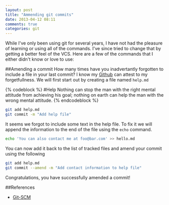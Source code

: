 ```yaml
---
layout: post
title: "Ammending git commits"
date: 2013-04-12 08:11
comments: true
categories: git
---
```


While I've only been using git for several years, I have not had the pleasure of learning or using all of the commands.
I've since tried to change that by getting a better feel of the VCS. Here are a few of the commands that I either didn't know or love to use:

##Amending a commit
How many times have you inadvertantly forgotten to include a file in your last commit? I know my [Github](http://github.com) can attest to my forgetfullness. We will first start out by creating a file named `help.md`

{% codeblock %}
#Help
Nothing can stop the man with the right mental attitude from achieving his goal; nothing on
earth can help the man with the wrong mental attitude.
{% endcodeblock %}

```bash
git add help.md
git commit -m "Add help file"
```

It seems we forgot to include some text in the help file. To fix it we will append the information to the end of the file using the `echo` command.

```bash
echo 'You can also contact me at foo@bar.com' >> hello.md
```

You can now add it back to the list of tracked files and amend your commit using the following

```bash
git add help.md
git commit --amend -m "Add contact information to help file"
```

Congratulations, you have successfully amended a commit!

##References
+ [Git-SCM](http://git-scm.com/book/en/Git-Basics-Undoing-Things)
